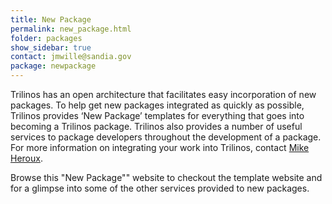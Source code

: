 ```yaml
---
title: New Package
permalink: new_package.html
folder: packages
show_sidebar: true
contact: jmwille@sandia.gov
package: newpackage
---
```


Trilinos has an open architecture that facilitates easy incorporation of new packages. 
To help get new packages integrated as quickly as possible, Trilinos provides &#8216;New Package&#8217; 
templates for everything that goes into becoming a Trilinos package. Trilinos also provides a number of useful services to 
package developers throughout the development of a package. For more information on integrating your work into Trilinos, 
contact [Mike Heroux](http://www.cs.sandia.gov/~maherou/).

Browse this "New Package"" website to checkout the template website and for a glimpse into some of the other services provided 
to new packages.